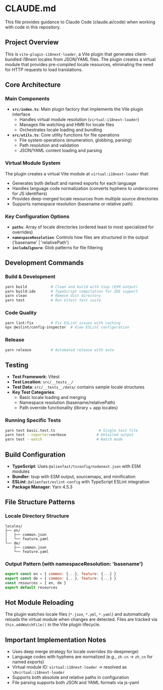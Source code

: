 # CLAUDE.md

This file provides guidance to Claude Code (claude.ai/code) when working with code in this repository.

## Project Overview

This is `vite-plugin-i18next-loader`, a Vite plugin that generates client-bundled i18next locales from JSON/YAML files. The plugin creates a virtual module that provides pre-compiled locale resources, eliminating the need for HTTP requests to load translations.

## Core Architecture

### Main Components

- **`src/index.ts`**: Main plugin factory that implements the Vite plugin interface
  - Handles virtual module resolution (`virtual:i18next-loader`)
  - Manages file watching and HMR for locale files
  - Orchestrates locale loading and bundling
- **`src/utils.ts`**: Core utility functions for file operations
  - File system operations (enumeration, globbing, parsing)
  - Path resolution and validation
  - JSON/YAML content loading and parsing

### Virtual Module System

The plugin creates a virtual Vite module at `virtual:i18next-loader` that:

- Generates both default and named exports for each language
- Handles language code normalization (converts hyphens to underscores for JS identifiers)
- Provides deep-merged locale resources from multiple source directories
- Supports namespace resolution (basename or relative path)

### Key Configuration Options

- **`paths`**: Array of locale directories (ordered least to most specialized for overrides)
- **`namespaceResolution`**: Controls how files are structured in the output ('basename' | 'relativePath')
- **`include`/`ignore`**: Glob patterns for file filtering

## Development Commands

### Build & Development

```bash
yarn build           # Clean and build with tsup (ESM output)
yarn build:ide       # TypeScript compilation for IDE support
yarn clean           # Remove dist directory
yarn test            # Run Vitest test suite
```

### Code Quality

```bash
yarn lint:fix        # Fix ESLint issues with caching
npx @eslint/config-inspector  # View ESLint configuration
```

### Release

```bash
yarn release         # Automated release with auto
```

## Testing

- **Test Framework**: Vitest
- **Test Location**: `src/__tests__/`
- **Test Data**: `src/__tests__/data/` contains sample locale structures
- **Key Test Categories**:
  - Basic locale loading and merging
  - Namespace resolution (basename/relativePath)
  - Path override functionality (library + app locales)

### Running Specific Tests

```bash
yarn test basic.test.ts                    # Single test file
yarn test --reporter=verbose              # Detailed output
yarn test --watch                         # Watch mode
```

## Build Configuration

- **TypeScript**: Uses `@alienfast/tsconfig/nodenext.json` with ESM modules
- **Bundler**: tsup with ESM output, sourcemaps, and minification
- **ESLint**: `@alienfast/eslint-config` with TypeScript ESLint integration
- **Package Manager**: Yarn 4.5.3

## File Structure Patterns

### Locale Directory Structure

```
locales/
├── en/
│   ├── common.json
│   └── feature.yaml
└── de/
    ├── common.json
    └── feature.yaml
```

### Output Pattern (with namespaceResolution: 'basename')

```javascript
export const en = { common: {...}, feature: {...} }
export const de = { common: {...}, feature: {...} }
const resources = { en, de }
export default resources
```

## Hot Module Reloading

The plugin watches locale files (`*.json`, `*.yml`, `*.yaml`) and automatically reloads the virtual module when changes are detected. Files are tracked via `this.addWatchFile()` in the Vite plugin lifecycle.

## Important Implementation Notes

- Uses deep merge strategy for locale overrides (ts-deepmerge)
- Language codes with hyphens are normalized (e.g., `zh-cn` → `zh_cn` for named exports)
- Virtual module ID: `virtual:i18next-loader` → resolved as `\0virtual:i18next-loader`
- Supports both absolute and relative paths in configuration
- File parsing supports both JSON and YAML formats via js-yaml
